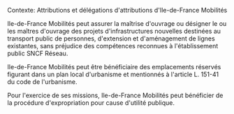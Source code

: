 Contexte: Attributions et délégations d'attributions          d'Ile-de-France Mobilités

Ile-de-France Mobilités peut assurer la maîtrise d'ouvrage ou désigner le ou les maîtres d'ouvrage des projets d'infrastructures nouvelles destinées au transport public de personnes, d'extension et d'aménagement de lignes existantes, sans préjudice des compétences reconnues à l'établissement public SNCF Réseau.

Ile-de-France Mobilités peut être bénéficiaire des emplacements réservés figurant dans un plan local d'urbanisme et mentionnés à l'article L. 151-41 du code de l'urbanisme.

Pour l'exercice de ses missions, Ile-de-France Mobilités peut bénéficier de la procédure d'expropriation pour cause d'utilité publique.